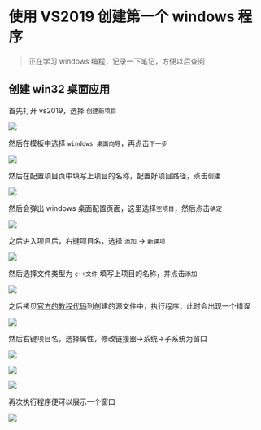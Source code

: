 # 使用 VS2019 创建第一个 windows 程序

> 正在学习 windows 编程，记录一下笔记，方便以后查阅

## 创建 win32 桌面应用

首先打开 vs2019，选择 `创建新项目`

![](https://cdn.jsdelivr.net/gh/busyboxs/CDN@latest/blog/cpp/win32/first_windows_app_0001.png)

然后在模板中选择 `windows 桌面向导`，再点击`下一步`

![](https://cdn.jsdelivr.net/gh/busyboxs/CDN@latest/blog/cpp/win32/first_windows_app_0002.png)

然后在配置项目页中填写上项目的名称，配置好项目路径，点击`创建`

![](https://cdn.jsdelivr.net/gh/busyboxs/CDN@latest/blog/cpp/win32/first_windows_app_0003.png)

然后会弹出 windows 桌面配置页面，这里选择`空项目`，然后点击`确定`

![](https://cdn.jsdelivr.net/gh/busyboxs/CDN@latest/blog/cpp/win32/first_windows_app_0004.png)

之后进入项目后，右键项目名，选择 `添加` -> `新建项`

![](https://cdn.jsdelivr.net/gh/busyboxs/CDN@latest/blog/cpp/win32/first_windows_app_0005.png)

然后选择文件类型为 `c++文件` 填写上项目的名称，并点击`添加` 

![](https://cdn.jsdelivr.net/gh/busyboxs/CDN@latest/blog/cpp/win32/first_windows_app_0006.png)

之后拷贝[官方的教程代码](https://github.com/microsoft/Windows-classic-samples/blob/master/Samples/Win7Samples/begin/LearnWin32/HelloWorld/cpp/main.cpp)到创建的源文件中，执行程序，此时会出现一个错误

![](https://cdn.jsdelivr.net/gh/busyboxs/CDN@latest/blog/cpp/win32/first_windows_app_0007.png)

然后右键项目名，选择属性，修改链接器->系统->子系统为窗口

![](https://cdn.jsdelivr.net/gh/busyboxs/CDN@latest/blog/cpp/win32/first_windows_app_0008.png)

![](https://cdn.jsdelivr.net/gh/busyboxs/CDN@latest/blog/cpp/win32/first_windows_app_0009.png)

![](https://cdn.jsdelivr.net/gh/busyboxs/CDN@latest/blog/cpp/win32/first_windows_app_0010.png)

再次执行程序便可以展示一个窗口

![](https://cdn.jsdelivr.net/gh/busyboxs/CDN@latest/blog/cpp/win32/first_windows_app_0011.png)
